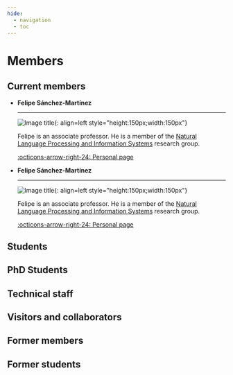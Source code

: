 ```yaml
---
hide:
  - navigation
  - toc
---
```


# Members

## Current members

<div class="grid cards" markdown>

-   __Felipe Sánchez-Martínez__

    ---

    ![Image title](https://cv1.cpd.ua.es/WebCv/FotosCarnetPer/26/0048534269655653816262_20190919124757.jpg){: align=left style="height:150px;width:150px"}

    Felipe is an associate professor. He is a member of the [Natural Language Processing and Information Systems](https://www.dlsi.ua.es/nlpis/) research group.

    [:octicons-arrow-right-24: Personal page](https://cv1.cpd.ua.es/cv/verInvestigador/0048534)


-   __Felipe Sánchez-Martínez__

    ---

    ![Image title](https://cv1.cpd.ua.es/WebCv/FotosCarnetPer/26/0048534269655653816262_20190919124757.jpg){: align=left style="height:150px;width:150px"}

    Felipe is an associate professor. He is a member of the [Natural Language Processing and Information Systems](https://www.dlsi.ua.es/nlpis/) research group.

    [:octicons-arrow-right-24: Personal page](https://cv1.cpd.ua.es/cv/verInvestigador/0048534)

</div>

## Students

## PhD Students

## Technical staff

## Visitors and collaborators

## Former members

## Former students

